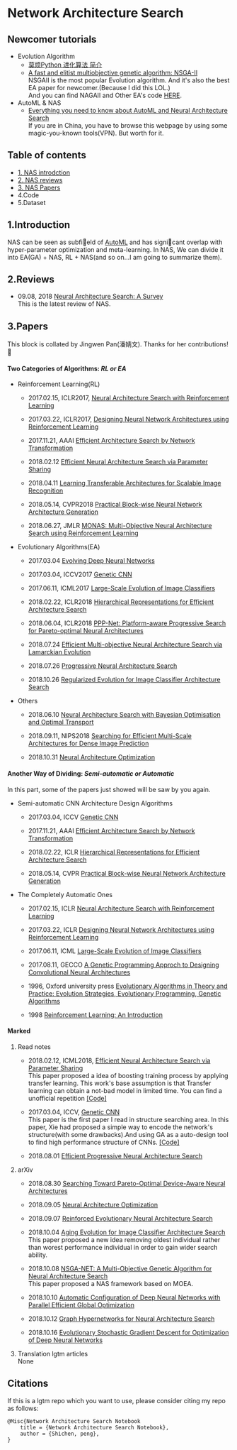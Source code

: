 # Network Architecture Search 

## Newcomer tutorials 
* Evolution Algorithm
    - [莫烦Python 进化算法 简介](https://morvanzhou.github.io/tutorials/machine-learning/evolutionary-algorithm/1-01-intro/) 
    - [A fast and elitist multiobjective genetic algorithm: NSGA-II](https://ieeexplore.ieee.org/document/996017)  
    NSGAII is the most popular Evolution algorithm. And it's also the best EA paper for newcomer.(Because I did this LOL.)  
    And you can find NAGAII and Other EA's code [HERE](./Code/).
* AutoML & NAS
    - [Everything you need to know about AutoML and Neural Architecture Search](https://towardsdatascience.com/everything-you-need-to-know-about-automl-and-neural-architecture-search-8db1863682bf)  
    If you are in China, you have to browse this webpage by using some magic-you-known tools(VPN). But worth for it.


## Table of contents
* [1. NAS introdction](#1introduction)
* [2. NAS reviews](#2reviews)
* [3. NAS Papers](#3papers)
* 4.Code
* 5.Dataset

## 1.Introduction 
NAS can be seen as subfield of [AutoML](https://www.ml4aad.org/automl/) and has signicant overlap with hyper-parameter optimization and meta-learning.
In NAS, We can divide it into EA(GA) + NAS, RL + NAS(and so on...I am going to summarize them).

## 2.Reviews
* 09.08, 2018 [Neural Architecture Search: A Survey](https://arxiv.org/abs/1808.05377)  
This is the latest review of NAS.

## 3.Papers
This block is collated by Jingwen Pan(潘婧文). Thanks for her contributions! :cake:  

#### Two Categories of Algorithms: *RL or EA*
* Reinforcement Learning(RL)
    - 2017.02.15, ICLR2017, [Neural Architecture Search with Reinforcement Learning](https://arxiv.org/abs/1611.01578)

    - 2017.03.22, ICLR2017, [Designing Neural Network Architectures using Reinforcement Learning](https://arxiv.org/abs/1611.02167)

    - 2017.11.21, AAAI [Efficient Architecture Search by Network Transformation](https://arxiv.org/abs/1707.04873)

    - 2018.02.12 [Efficient Neural Architecture Search via Parameter Sharing](https://arxiv.org/abs/1802.03268)

    - 2018.04.11 [Learning Transferable Architectures for Scalable Image Recognition](https://arxiv.org/abs/1707.07012)

    - 2018.05.14, CVPR2018 [Practical Block-wise Neural Network Architecture Generation](https://arxiv.org/abs/1708.05552)

    - 2018.06.27, JMLR [MONAS: Multi-Objective Neural Architecture Search using Reinforcement Learning](https://arxiv.org/abs/1806.10332)

* Evolutionary Algorithms(EA)
    - 2017.03.04 [Evolving Deep Neural Networks](https://arxiv.org/abs/1703.00548)

    - 2017.03.04, ICCV2017 [Genetic CNN](https://arxiv.org/abs/1703.01513)

    - 2017.06.11, ICML2017 [Large-Scale Evolution of Image Classifiers](https://arxiv.org/abs/1703.01041)

    - 2018.02.22, ICLR2018 [Hierarchical Representations for Efficient Architecture Search](https://arxiv.org/abs/1711.00436)

    - 2018.06.04, ICLR2018 [PPP-Net: Platform-aware Progressive Search for Pareto-optimal Neural Architectures](https://openreview.net/forum?id=B1NT3TAIM)

    - 2018.07.24 [Efficient Multi-objective Neural Architecture Search via Lamarckian Evolution](https://arxiv.org/abs/1804.09081)

    - 2018.07.26 [Progressive Neural Architecture Search](http://arxiv.org/abs/1712.00559)

    - 2018.10.26 [Regularized Evolution for Image Classifier Architecture Search](https://arxiv.org/abs/1802.01548)

* Others
    - 2018.06.10 [Neural Architecture Search with Bayesian Optimisation and Optimal Transport](https://arxiv.org/abs/1802.07191)

    - 2018.09.11, NIPS2018 [Searching for Efficient Multi-Scale Architectures for Dense Image Prediction](https://arxiv.org/abs/1809.04184)

    - 2018.10.31 [Neural Architecture Optimization](https://arxiv.org/abs/1808.07233)

#### Another Way of Dividing: *Semi-automatic or Automatic* 
In this part, some of the papers just showed will be saw by you again.

* Semi-automatic CNN Architecture Design Algorithms
    - 2017.03.04, ICCV [Genetic CNN](https://arxiv.org/abs/1703.01513)
   
    - 2017.11.21, AAAI [Efficient Architecture Search by Network Transformation](https://arxiv.org/abs/1707.04873)

    - 2018.02.22, ICLR [Hierarchical Representations for Efficient Architecture Search](https://arxiv.org/abs/1711.00436)

    - 2018.05.14, CVPR [Practical Block-wise Neural Network Architecture Generation](https://arxiv.org/abs/1708.05552)

* The Completely Automatic Ones 
    - 2017.02.15, ICLR [Neural Architecture Search with Reinforcement Learning](https://arxiv.org/abs/1611.01578)

    - 2017.03.22, ICLR [Designing Neural Network Architectures using Reinforcement Learning](https://arxiv.org/abs/1611.02167)

    - 2017.06.11, ICML [Large-Scale Evolution of Image Classifiers](https://arxiv.org/abs/1703.01041)

    - 2017.08.11, GECCO [A Genetic Programming Approch to Designing Convolutional Neural Architectures](https://arxiv.org/abs/1704.00764)

    - 1996, Oxford university press [Evolutionary Algorithms in Theory and Practice: Evolution Strategies, Evolutionary Programming, Genetic Algorithms](https://books.google.com/books?hl=zh-CN&lr=&id=htJHI1UrL7IC&oi=fnd&pg=PR9&dq=Evolutionary+Algorithms+in+Theory+and+Practice:+Evolution+Strategies,+Evolutionary+Programming,+Genetic+Algorithms&ots=fApX2PVCkQ&sig=ipkk4P_SK9BcSD5Nilt1Ng4N6Dw#v=onepage&q=Evolutionary%20Algorithms%20in%20Theory%20and%20Practice%3A%20Evolution%20Strategies%2C%20Evolutionary%20Programming%2C%20Genetic%20Algorithms&f=false)

    - 1998 [Reinforcement Learning: An Introduction](https://books.google.com/books?hl=zh-CN&lr=&id=uWV0DwAAQBAJ&oi=fnd&pg=PR7&dq=Reinforcement+learning:+an+introduction&ots=mhrFu402i9&sig=T_cd_oEU13DmBKKGHjR2APyKP5g#v=onepage&q=Reinforcement%20learning%3A%20an%20introduction&f=false)

#### Marked
1. Read notes
    - 2018.02.12, ICML2018, [Efficient Neural Architecture Search via Parameter Sharing](https://arxiv.org/abs/1802.03268)  
    This paper proposed a idea of boosting training process by applying transfer learning. This work's base assumption is that Transfer learning can obtain a not-bad model in limited time.
    You can find a unofficial repetition [[Code]](https://github.com/melodyguan/enas)

    - 2017.03.04, ICCV, [Genetic CNN](http://openaccess.thecvf.com/content_ICCV_2017/papers/Xie_Genetic_CNN_ICCV_2017_paper.pdf)  
    This paper is the first paper I read in structure searching area. In this paper, Xie had proposed a simple way to encode the network's structure(with some drawbacks).And using GA as a auto-design tool to find high performance structure of CNNs. [[Code]](https://github.com/aqibsaeed/Genetic-CNN)  

    - 2018.08.01 [Efficient Progressive Neural Architecture Search](https://arxiv.org/pdf/1808.00391.pdf)
    
1. arXiv
    - 2018.08.30 [Searching Toward Pareto-Optimal Device-Aware Neural Architectures](https://arxiv.org/pdf/1808.09830.pdf)

    - 2018.09.05 [Neural Architecture Optimization](https://arxiv.org/pdf/1808.07233.pdf)

    - 2018.09.07 [Reinforced Evolutionary Neural Architecture Search](https://arxiv.org/pdf/1808.00193.pdf)

    - 2018.10.04 [Aging Evolution for Image Classifier Architecture Search](https://arxiv.org/pdf/1802.01548)  
    This paper proposed a new idea removing oldest individual rather than worest performance individual in order to gain wider search ability.  
    
    - 2018.10.08 [NSGA-NET: A Multi-Objective Genetic Algorithm for Neural Architecture Search](https://arxiv.org/abs/1810.03522)  
    This paper proposed a NAS framework based on MOEA. 

    - 2018.10.10 [Automatic Configuration of Deep Neural Networks with Parallel Efficient Global Optimization](https://arxiv.org/pdf/1810.05526.pdf)
    
    - 2018.10.12 [Graph Hypernetworks for Neural Architecture Search](https://arxiv.org/pdf/1810.05749.pdf)
    
    - 2018.10.16 [Evolutionary Stochastic Gradient Descent for Optimization of Deep Neural Networks](https://arxiv.org/pdf/1810.06773.pdf)

   

1. Translation lgtm articles  
None

## Citations
If this is a lgtm repo which you want to use, please consider citing my repo as follows:


```
@Misc{Network Architecture Search Notebook
    title = {Network Architecture Search Notebook},
    author = {Shichen, peng},  
}
```
